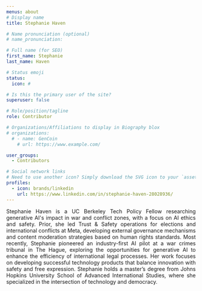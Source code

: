```yaml
---
menus: about
# Display name
title: Stephanie Haven

# Name pronunciation (optional)
# name_pronunciation: 

# Full name (for SEO)
first_name: Stephanie
last_name: Haven

# Status emoji
status: 
  icon: #

# Is this the primary user of the site?
superuser: false

# Role/position/tagline
role: Contributor

# Organizations/Affiliations to display in Biography blox
# organizations:
  # - name: GenCoin
    # url: https://www.example.com/

user_groups:
  - Contributors

# Social network links
# Need to use another icon? Simply download the SVG icon to your `assets/media/icons/` folder.
profiles:
  - icon: brands/linkedin
    url: https://www.linkedin.com/in/stephanie-haven-28028936/
---
```


<div style="text-align: justify">Stephanie Haven is a UC Berkeley Tech Policy Fellow researching generative AI's impact in war and conflict zones, with a focus on AI ethics and safety. Prior, she led Trust & Safety operations for elections and international conflicts at Meta, developing external governance mechanisms and content moderation strategies based on human rights standards. Most recently, Stephanie pioneered an industry-first AI pilot at a war crimes tribunal in The Hague, exploring the opportunities for generative AI to enhance the efficiency of international legal processes. Her work focuses on developing successful technology products that balance innovation with safety and free expression. Stephanie holds a master’s degree from Johns Hopkins University School of Advanced International Studies, where she specialized in the intersection of technology and democracy.</div>